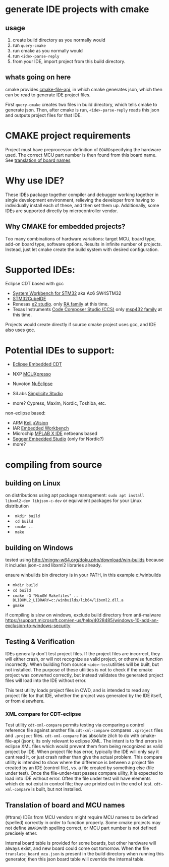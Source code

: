 # generate IDE projects with cmake

## usage
1. create build directory as you normally would
2. run ``query-cmake`` 
3. run cmake as you normally would
4. run ``<ide>-parse-reply``
5. from your IDE, import project from this build directory.

## whats going on here
cmake provides [cmake-file-api](https://cmake.org/cmake/help/latest/manual/cmake-file-api.7.html), in which cmake generates json, which then can be read to generate IDE project files.

First ``query-cmake`` creates two files in build directory, which tells cmake to generate json.  Then, after cmake is run, ``<ide>-parse-reply`` reads this json and outputs project files for that IDE.

# CMAKE project requirements
Project must have preprocessor definition of ``BOARD``specifying the hardware used.  The correct MCU part number is then found from this board name.   See [translation of board names](#trans)

# Why use IDE?
These IDEs package together compiler and debugger working together in single development environment, relieving the developer from having to individually install each of these, and then set them up.  Additionally, some IDEs are supported directly by microcontroller vendor.

## Why CMAKE for embedded projects?
Too many combinations of hardware variations: target MCU, board type, add-on board type, software options.  Results in infinite number of projects.  Instead, just let cmake create the build system with desired configuration.

# Supported IDEs:
Eclipse CDT based with gcc
* [System Workbench for STM32](https://www.openstm32.org/HomePage) aka Ac6 SW4STM32
* [STM32CubeIDE](https://www.st.com/en/development-tools/stm32cubeide.html)
* Renesas [e2 studio](https://www.renesas.com/us/en/products/software-tools/tools/ide/e2studio.html). only [RA family](https://www.renesas.com/us/en/products/microcontrollers-microprocessors/ra.html) at this time.
* Texas Instruments [Code Composer Studio (CCS)](https://www.ti.com/tool/CCSTUDIO)  only [msp432 family](https://www.ti.com/wireless-connectivity/overview.html) at this time.

Projects would create directly if source cmake project uses gcc, and IDE also uses gcc.

# Potential IDEs to support:
* [Eclipse Embedded CDT](https://projects.eclipse.org/projects/iot.embed-cdt/downloads)

* NXP [MCUXpresso](https://www.nxp.com/design/software/development-software/mcuxpresso-software-and-tools-/mcuxpresso-integrated-development-environment-ide:MCUXpresso-IDE)
* Nuvoton [NuEclipse](https://www.nuvoton.com/tool-and-software/software-development-tool/driver)
* SiLabs [Simplicity Studio](https://www.silabs.com/products/development-tools/software/simplicity-studio)
* more?  Cypress, Maxim, Nordic, Toshiba, etc.

non-eclipse based:
* ARM [Keil µVision](http://www2.keil.com/mdk5/uvision/)
* IAR [Embedded Workbench](https://www.iar.com/iar-embedded-workbench/)
* Microchip [MPLAB X IDE](https://www.microchip.com/mplab/mplab-x-ide) netbeans based
* [Segger Embedded Studio](https://www.segger.com/products/development-tools/embedded-studio) (only for Nordic?)
* more?


# compiling from source
## building on Linux
on distributions using apt package management:
``sudo apt install libxml2-dev libjson-c-dev``
or equivalent packages for your Linux distribution
* `` mkdir build``
* `` cd build``
* `` cmake ..``
* `` make``

## building on Windows
tested using http://mingw-w64.org/doku.php/download/win-builds
because it includes json-c and libxml2 libraries already. 

ensure winbuilds bin directory is in your PATH, in this example c:/winbuilds

* ``mkdir build``
* ``cd build``
* ``cmake -G "MinGW Makefiles" .. -DLIBXML2_LIBRARY=c:/winbuilds/lib64/libxml2.dll.a``
* ``gmake``

if compiling is slow on windows, exclude build directory from anti-malware https://support.microsoft.com/en-us/help/4028485/windows-10-add-an-exclusion-to-windows-security

## Testing & Verification
IDEs generally don't test project files.  If the project files are incorrect, they will either crash, or will not recognize as valid project, or otherwise function incorrectly.  When building from source ``<ide>-test``utilities will be built, but not installed.  The purpose of these utilities is not to check if the cmake project was converted correctly, but instead validates the generated project files will load into the IDE without error.

This test utility loads project files in CWD, and is intended to read any project file for that IDE, whether the project was generated by the IDE itself, or from elsewhere.

### XML compare for CDT-eclipse
Test utility ``cdt-xml-compare`` permits testing via comparing a control reference file against another file.``cdt-xml-compare`` compares ``.cproject`` files and ``.project`` files.  ``cdt-xml-compare`` has absolute zilch to do with cmake-file-api (json); its only relevant to eclipse XML.  The intent is to find errors in eclipse XML files which would prevent them from being recognized as valid project by IDE.  When project file has error, typically the IDE will only say it cant read it, or just crash rather than give the actual problem.  This compare utility is intended to show where the difference is between a project file created by an IDE (control file), vs. a file created by something else (file under test).  Once the file-under-test passes compare uility, it is expected to load into IDE without error.  Often the file under test will have elements which do not exist in control file; they are printed out in the end of test. ``cdt-xml-compare`` is built, but not installed.

## Translation of board and MCU names
(#trans)
IDEs from MCU vendors might require MCU names to be defined (spelled) correctly in order to function properly.  Some cmake projects may not define ``BOARD``with spelling correct, or MCU part number is not defined precisely ether.


Internal board table is provided for some boards, but other hardware will always exist, and new board could come out tomorrow.  When the file `` translate_board_mcu.json`` is present in the build directory when running this generator, then this json board table will override the internal table.   


